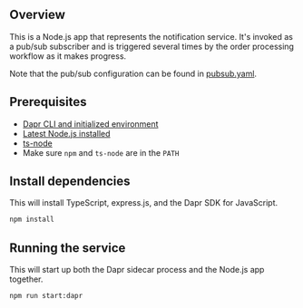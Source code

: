 ## Overview

This is a Node.js app that represents the notification service. It's invoked as a pub/sub subscriber and is triggered several times by the order processing workflow as it makes progress.

Note that the pub/sub configuration can be found in [pubsub.yaml](../components/pubsub.yaml).

## Prerequisites

* [Dapr CLI and initialized environment](https://docs.dapr.io/getting-started)
* [Latest Node.js installed](https://nodejs.org/)
* [ts-node](https://www.npmjs.com/package/ts-node)
* Make sure `npm` and `ts-node` are in the `PATH`

## Install dependencies

This will install TypeScript, express.js, and the Dapr SDK for JavaScript.

```bash
npm install
```

## Running the service

This will start up both the Dapr sidecar process and the Node.js app together.

```bash
npm run start:dapr
```

